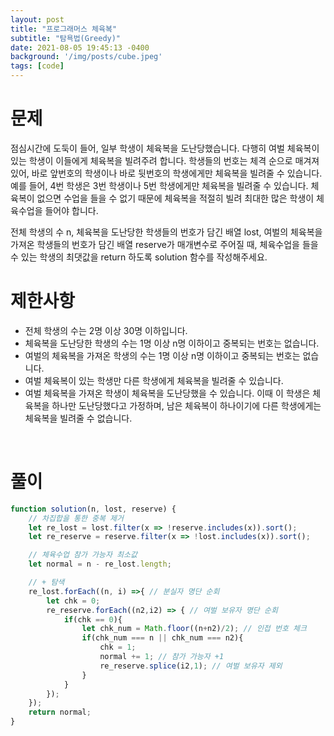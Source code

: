 ```yaml
---
layout: post
title: "프로그래머스 체육복"
subtitle: "탐욕법(Greedy)"
date: 2021-08-05 19:45:13 -0400
background: '/img/posts/cube.jpeg'
tags: [code]
---
```

# 문제
점심시간에 도둑이 들어, 일부 학생이 체육복을 도난당했습니다. 다행히 여벌 체육복이 있는 학생이 이들에게 체육복을 빌려주려 합니다. 학생들의 번호는 체격 순으로 매겨져 있어, 바로 앞번호의 학생이나 바로 뒷번호의 학생에게만 체육복을 빌려줄 수 있습니다. 예를 들어, 4번 학생은 3번 학생이나 5번 학생에게만 체육복을 빌려줄 수 있습니다. 체육복이 없으면 수업을 들을 수 없기 때문에 체육복을 적절히 빌려 최대한 많은 학생이 체육수업을 들어야 합니다.

전체 학생의 수 n, 체육복을 도난당한 학생들의 번호가 담긴 배열 lost, 여벌의 체육복을 가져온 학생들의 번호가 담긴 배열 reserve가 매개변수로 주어질 때, 체육수업을 들을 수 있는 학생의 최댓값을 return 하도록 solution 함수를 작성해주세요.

# 제한사항
* 전체 학생의 수는 2명 이상 30명 이하입니다.
* 체육복을 도난당한 학생의 수는 1명 이상 n명 이하이고 중복되는 번호는 없습니다.
* 여벌의 체육복을 가져온 학생의 수는 1명 이상 n명 이하이고 중복되는 번호는 없습니다.
* 여벌 체육복이 있는 학생만 다른 학생에게 체육복을 빌려줄 수 있습니다.
* 여벌 체육복을 가져온 학생이 체육복을 도난당했을 수 있습니다. 이때 이 학생은 체육복을 하나만 도난당했다고 가정하며, 남은 체육복이 하나이기에 다른 학생에게는 체육복을 빌려줄 수 없습니다.

<br>

# 풀이

``` javascript
function solution(n, lost, reserve) {
	// 차집합을 통한 중복 제거
    let re_lost = lost.filter(x => !reserve.includes(x)).sort(); 
    let re_reserve = reserve.filter(x => !lost.includes(x)).sort();

	// 체육수업 참가 가능자 최소값
    let normal = n - re_lost.length;

	// + 탐색
    re_lost.forEach((n, i) =>{ // 분실자 명단 순회
        let chk = 0;                    
        re_reserve.forEach((n2,i2) => { // 여벌 보유자 명단 순회
            if(chk == 0){
                let chk_num = Math.floor((n+n2)/2); // 인접 번호 체크
                if(chk_num === n || chk_num === n2){
                    chk = 1;                                    
                    normal += 1; // 참가 가능자 +1
                    re_reserve.splice(i2,1); // 여벌 보유자 제외
                }            
            }
        });
    });
    return normal;
}  
```

